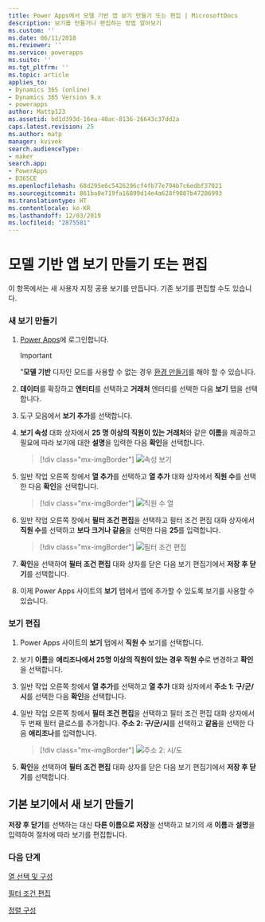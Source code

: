 ```yaml
---
title: Power Apps에서 모델 기반 앱 보기 만들기 또는 편집 | MicrosoftDocs
description: 보기를 만들거나 편집하는 방법 알아보기
ms.custom: ''
ms.date: 06/11/2018
ms.reviewer: ''
ms.service: powerapps
ms.suite: ''
ms.tgt_pltfrm: ''
ms.topic: article
applies_to:
- Dynamics 365 (online)
- Dynamics 365 Version 9.x
- powerapps
author: Mattp123
ms.assetid: bd1d393d-16ea-40ac-8136-26643c37dd2a
caps.latest.revision: 25
ms.author: matp
manager: kvivek
search.audienceType:
- maker
search.app:
- PowerApps
- D365CE
ms.openlocfilehash: 68d295e6c5426296cf4fb77e794b7c6edbf37021
ms.sourcegitcommit: 861ba8e719fa16899d14e4a628f9087b47206993
ms.translationtype: HT
ms.contentlocale: ko-KR
ms.lasthandoff: 12/03/2019
ms.locfileid: "2875581"
---
```

# <a name="create-or-edit-a-model-driven-app-view"></a>모델 기반 앱 보기 만들기 또는 편집

<a name="BKMK_CreatingAndEditingViews"></a>   

 이 항목에서는 새 사용자 지정 공용 보기를 만듭니다. 기존 보기를 편집할 수도 있습니다.  
  
### <a name="create-a-new-view"></a>새 보기 만들기  
  
1.  [Power Apps](https://make.powerapps.com/?utm_source=padocs&utm_medium=linkinadoc&utm_campaign=referralsfromdoc)에 로그인합니다.  

    

    > [!IMPORTANT]
    > "**모델 기반** 디자인 모드를 사용할 수 없는 경우 [환경 만들기](https://docs.microsoft.com/powerapps/administrator/create-environment)를 해야 할 수 있습니다. 

2.  **데이터**를 확장하고 **엔터티**를 선택하고 **거래처** 엔터티를 선택한 다음 **보기** 탭을 선택합니다. 

3.  도구 모음에서 **보기 추가**를 선택합니다.  

4.  **보기 속성** 대화 상자에서 **25 명 이상의 직원이 있는 거래처**와 같은 **이름**을 제공하고 필요에 따라 보기에 대한 **설명**을 입력한 다음 **확인**을 선택합니다.

    > [!div class="mx-imgBorder"] 
    > ![속성 보기](media/view-properties.png)
  
5.  일반 작업 오른쪽 창에서 **열 추가**를 선택하고 **열 추가** 대화 상자에서 **직원 수**를 선택한 다음 **확인**을 선택합니다.  

    > [!div class="mx-imgBorder"] 
    > ![직원 수 열](media/column-no-employees.png)
  
6. 일반 작업 오른쪽 창에서 **필터 조건 편집**을 선택하고 필터 조건 편집 대화 상자에서 **직원 수**를 선택하고 **보다 크거나 같음**을 선택한 다음 **25**를 입력합니다.  

    > [!div class="mx-imgBorder"] 
    > ![필터 조건 편집](media/edit-filter-criteria.png)

7.  **확인**을 선택하여 **필터 조건 편집** 대화 상자를 닫은 다음 보기 편집기에서 **저장 후 닫기**를 선택합니다.  
  
8.  이제 Power Apps 사이트의 **보기** 탭에서 앱에 추가할 수 있도록 보기를 사용할 수 있습니다.
  
### <a name="edit-a-view"></a>보기 편집  
  
1.  Power Apps 사이트의 **보기** 탭에서 **직원 수** 보기를 선택합니다.
  
2.  보기 **이름**을 **애리조나에서 25명 이상의 직원이 있는 경우 직원 수**로 변경하고 **확인**을 선택합니다.  

3.  일반 작업 오른쪽 창에서 **열 추가**를 선택하고 **열 추가** 대화 상자에서 **주소 1: 구/군/시**를 선택한 다음 **확인**을 선택합니다.  

4. 일반 작업 오른쪽 창에서 **필터 조건 편집**을 선택하고 필터 조건 편집 대화 상자에서 두 번째 필터 클로스를 추가합니다. **주소 2: 구/군/시**를 선택하고 **같음**을 선택한 다음 **애리조나**를 입력합니다. 

    > [!div class="mx-imgBorder"] 
    > ![주소 2: 시/도](media/column-address-2-state.png)

5. **확인**을 선택하여 **필터 조건 편집** 대화 상자를 닫은 다음 보기 편집기에서 **저장 후 닫기**를 선택합니다.  
  

## <a name="create-a-new-view-from-an-existing-view"></a>기본 보기에서 새 보기 만들기  
 **저장 후 닫기**를 선택하는 대신 **다른 이름으로 저장**을 선택하고 보기의 새 **이름**과 **설명**을 입력하여 절차에 따라 보기를 편집합니다.  
 
### <a name="next-steps"></a>다음 단계
[열 선택 및 구성](choose-and-configure-columns.md)  
  
[필터 조건 편집](edit-filter-criteria.md)  
  
[정렬 구성](configure-sorting.md)  
